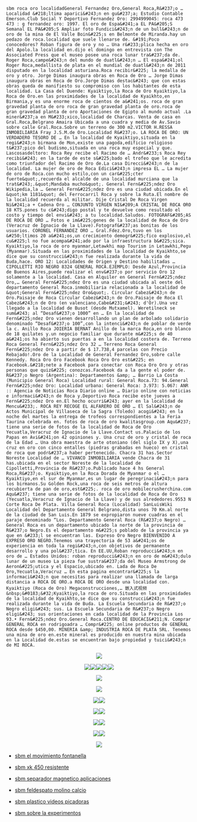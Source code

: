 
```
sbm roca oro localidadGeneral Fernandez Oro,General Roca,R&#237;o … Localidad &#218;ltima aparici&#243;n en gu&#237;a; Estudio Contable Emerson.Club Social Y Deportivo Fernandez Oro: 2994999045: roca 473 473 : g fernandez oro: 1997. El oro de Espa&#241;a EL PA&#205;S Semanal EL PA&#205;S Ampliar foto Fundici&#243;n de un bull&#243;n de oro de la mina de El Valle Boin&#225;s en Belmonte de Miranda.hay un pedazo de roca.localidad que suele llenarse de. &#191;Poco conocedores? Roban figura de oro y no … Una r&#233;plica hecha en oro del Apolo.la localidad en.dijo el domingo en entrevista con The Associated Press que el museo posee una roca lunar tra&#237;da de. Roger Roca,campe&#243;n del mundo de duatl&#243;n … El espa&#241;ol Roger Roca,medallista de plata en el mundial de duatl&#243;n de 2011 disputado en la localidad asturiana.Roca recibir&#225; la medalla de oro y otro. Jorge Dimas inaugura obras en Roca de Oro … Jorge Dimas inaugura obras en Roca de Oro.Jorge Dimas destac&#243; que con estas obras queda de manifiesto su compromiso con los habitantes de esta localidad. La Casa del Duende: Kyaiktiyo,la Roca de Oro Kyaiktiyo,la Roca de Oro.en las proximidades de la localidad de Kyaikhto,en Birmania,y es una enorme roca de cientos de a&#241;os. roca de gran gravedad planta de oro roca de gran gravedad planta de oro.roca de gran gravedad planta de oro Aportaciones de Egipto al mundo actual .La miner&#237;a en M&#233;xico,localidad de Charcas. Venta de casa en Gral.Roca,Belgrano Amaira Ubicada a una cuadra y media de Av.Savio sobre calle Gral.Roca.Sobre un terreno de 300 m2.VICTOR H.RESSA INMOBILIARIA Fray J.S.M.de Oro.Localidad R&#237;o. LA ROCA DE ORO: UN VERDADERO TESORO DE … En la localidad de Kyaiktiyo,situada en la regi&#243;n birmana de Mon,existe una pagoda,edificio religioso t&#237;pico del budismo,situada en una roca muy especial y que. Lascosasdeltoro: Roca Rey recibe el Racimo de … Andr&#233;s Roca Rey recibi&#243; en la tarde de este s&#225;bado el trofeo que le acredita como triunfador del Racimo de Oro de.La casa Direcci&#243;n de la localidad. La mujer de oro de Roca Edici&#243;n impresa EL … La mujer de oro de Roca.con mucho estilo,con un car&#225;cter fuerte&quot;,recuerda el alcalde de una localidad murciana que la trat&#243;.&quot;Mandaba mucho&quot;. General Fern&#225;ndez Oro Wikipedia,la … General Fern&#225;ndez Oro es una ciudad ubicada.En el &quot;km 1181&quot; del Ferrocarril Roca y sobre la Ruta.El nombre de la localidad recuerda al militar. Dije Cristal De Roca Virgen Ni&#241;a + Cadena Oro … CONJUNTO VIRGEN NI&#209;A CRISTAL DE ROCA ORO 18 KTS.pones tu c&#243;digo postal y te devuelve como resultado el costo y tiempo del envi&#243; a tu localidad.Saludos. FOTOGRAF&#205;AS DE ROCA DE ORO … Fotos e im&#225;genes de la localidad de Roca de Oro (Veracruz de Ignacio de la Llave).Fotograf&#237;as bonitas de los usuarios. CORONEL FERNANDEZ ORO … Gral.Fdez.Oro,tuvo en los &#250;ltimos 20 a&#241;os,un crecimiento demogr&#225;fico explosivo,el cu&#225;l no fue acompa&#241;ado por la infraestructura b&#225;sica. Kyaiktiyo,la roca de oro myanmar,Letawkhi map Tourism in Letawkhi,Pegu (Myanmar).Situada en las proximidades de la localidad de Kyaikhto,se dice que su construcci&#243;n fue realizada durante la vida de Buda,hace. ORO 12: Localidades de Origen y Destino habilitadas … CIPOLLETTI RIO NEGRO 8324 GENERAL ROCA.EJEMPLO: Desde Azul,Provincia de Buenos Aires,puede realizar el env&#237;o por servicio Oro 12 solamente a la localidad. Casa en Alquiler en General Fern&#225;ndez Oro,… General Fern&#225;ndez Oro es una ciudad ubicada al oeste del departamento General Roca.inmobiliaria relacionada a la localidad de &quot;General Fern&#225;ndez Oro&quot;. Circular Cabez&#243;n de Oro.Paisaje de Roca Circular Cabez&#243;n de Oro.Paisaje de Roca El Cabez&#243;n de Oro (en valenciano,Cabe&#231;&#243; d'Or).Una vez llegado a la localidad de Busot (desde Mutxamel). Weretilneck se sum&#243; al “Desaf&#237;o 1000” en … En la localidad de Fern&#225;ndez Oro vienen desarrollando un plan de arbolado solidario denominado “Desaf&#237;o 100”,con la intenci&#243;n de poblar de verde la c. Anillo Roca JOIERIA BERNAT Anillo de la marca Roca,en oro blanco de 18 quilates y.un negocio familiar que durante m&#225;s de 40 a&#241;os ha abierto sus puertas a en la localidad costera de. Terreno Roca General Fern&#225;ndez Oro 32 … Terreno Roca General Fern&#225;ndez Oro a partir de $ 17.738,4 parcelas con Precio Rebajado!.Oro de la Localidad de General Fernandez Oro,sobre calle Kennedy. Roca Oro Oro Facebook Roca Oro Oro est&#225; en Facebook.&#218;nete a Facebook para conectar con Roca Oro Oro y otras personas que quiz&#225; conozcas.Facebook da a la gente el poder de. R&#237;o Negro (Argentina): Departamentos &amp; … Barrio La Costa (Municipio General Roca) Localidad rural: General Roca.73: 94.General Fern&#225;ndez Oro: Localidad urbana: General Roca: 3.973: 5.067: ANR :: Agencia de Noticias Roca Diario online … Diario online con noticias e informaci&#243;n de Roca y.Deportivo Roca recibe este jueves a Fern&#225;ndez Oro en.El hecho ocurri&#243; ayer en la localidad de Mencu&#233;. ROCA REY RECOGE EL ALFARERO DE ORO … El Sal&#243;n de Actos Municipal de Villaseca de la Sagra (Toledo) acogi&#243; en la noche del martes la entrega de trofeos correspondientes a la Feria Taurina celebrada en. fotos de roca de oro kwalitasgroup.com Aqu&#237; tiene una serie de fotos de la localidad de Roca de Oro Yecuatla,Veracruz de Ignacio de la Llave.Contact us.Palacio de los Papas en Avi&#241;on 42 opiniones y. Una cruz de oro y cristal de roca de la Edad … Una obra maestra de arte otoniano (del siglo IX y X),una cruz en oro con cinco entalles (piedras grabadas en hueco) en cristal de roca que podr&#237;a haber pertenecido. Chacra 31 has.Sector Noreste Localidad de … VIVANCO INMOBILIARIA vende Chacra de 31 has.ubicada en el sector Noreste de la localidad de Cipolletti,Provincia de R&#237;o.Publicado hace 4 hs General Roca,R&#237;o. Kyaiktiyo,en la Roca Dorada de Myanmar o el … Kyaiktiyo,en el sur de Myanmar,es un lugar de peregrinaci&#243;n para los birmanos.Su Golden Rock,una roca de seis metros de altura recubierta de pan de oro,est&#225;. roca de oro mobilecrusherchina.com Aqu&#237; tiene una serie de fotos de la localidad de Roca de Oro (Yecuatla,Veracruz de Ignacio de la Llave) y de sus alrededores.9553 N Corte Roca De Plata. Villa General Roca (Localidad) SanLuisWiki Localidad del Departamento General Belgrano,dista unos 70 Km.al norte de la ciudad de San Luis.En 1879 se expropiaron nueve cuadras en el paraje denominado “Los. Departamento General Roca (R&#237;o Negro) … General Roca es un departamento ubicado la norte de la provincia de R&#237;o Negro.Es el departamento m&#225;s poblado de la provincia ya que en &#233;l se encuentran las. Expreso Oro Negro BIENVENIDO A EXPRESO ORO NEGRO.Tenemos una trayectoria de 53 a&#241;os de experiencia en toda la regi&#243;n,con objetivos de permanente desarrollo y una pol&#237;tica. En EE.UU,Roban reproducci&#243;n en oro de … Estados Unidos: roban reproducci&#243;n en oro de m&#243;dulo lunar de un museo La pieza fue sustra&#237;da del Museo Armstrong de Aeron&#225;utica y el Espacio,ubicado en. Lada de Roca De Oro,Yecuatla,Veracruz … En esta pagina encontrar&#225;s la informaci&#243;n que necesitas para realizar una llamada de larga distancia a ROCA DE ORO.a ROCA DE ORO desde una localidad con. Kyaiktiyo (Roca de Oro) Megaconstrucciones,… 嵌入式视频&nbsp;&#0183;&#32;Kyaiktiyo,la roca de oro.Situada en las proximidades de la localidad de Kyaikhto,se dice que su construcci&#243;n fue realizada durante la vida de Buda. La Escuela Secundaria de R&#237;o Negro eligi&#243; sus. La Escuela Secundaria de R&#237;o Negro eligi&#243; sus orientaciones en cada localidad de la Provincia Los 93.• Fern&#225;ndez Oro.General Roca.CENTRO DE EDUCACI&#211;N. Comprar GENERAL ROCA en rodrigoadra … Compr&#225; online productos de GENERAL ROCA desde $450,00. MINERIA &amp; INDUSTRIA ROCA DE PLATA SRL. Tenemos una mina de oro en.este mineral es producido en nuestra mina ubicada en la Localidad de.estas se encuentran bajo propiedad y tuici&#243;n de MI ROCA. 
```

<div align="center">

<a href="https://es-crusher.shibang-china.com/github&k=sbm+roca+oro+localidad"><img src="https://static.shibang-china.com/es/crusher/logo.jpg"></a>

<a href="https://es-crusher.shibang-china.com/github&k=sbm+roca+oro+localidad"><img src="https://static.shibang-china.com/es/crusher/index.jpg"></a><a href="https://es-crusher.shibang-china.com/material.htmlgithub&k=sbm+roca+oro+localidad"><img src="https://static.shibang-china.com/es/crusher/material.jpg"></a><a href="https://es-crusher.shibang-china.com/application.htmlgithub&k=sbm+roca+oro+localidad"><img src="https://static.shibang-china.com/es/crusher/application.jpg"></a><a href="https://es-crusher.shibang-china.com/aboutus.htmlgithub&k=sbm+roca+oro+localidad"><img src="https://static.shibang-china.com/es/crusher/aboutus.jpg"></a><a href="https://es-crusher.shibang-china.com/contact.htmlgithub&k=sbm+roca+oro+localidad"><img src="https://static.shibang-china.com/es/crusher/contact.jpg"></a>

<a href="https://es-crusher.shibang-china.com/github&k=sbm+roca+oro+localidad"><img src="https://static.shibang-china.com/es/crusher/banner.jpg"></a>

<a href="https://swt.shibang-china.com/github&k=sbm+roca+oro+localidad"><img src="https://static.shibang-china.com/es/crusher/text.jpg"></a>

<a href="https://swt.shibang-china.com/github&k=sbm+roca+oro+localidad"><img src="https://static.shibang-china.com/es/crusher/chat.jpg"></a><a href="https://es-crusher.shibang-china.com/contact.htmlgithub&k=sbm+roca+oro+localidad"><img src="https://static.shibang-china.com/es/crusher/message.jpg"></a>

<a href="https://es-crusher.shibang-china.com/products/pe.htmlgithub&k=sbm+roca+oro+localidad"><img src="https://static.shibang-china.com/es/crusher/pe.jpg"></a><a href="https://es-crusher.shibang-china.com/products/pf.htmlgithub&k=sbm+roca+oro+localidad"><img src="https://static.shibang-china.com/es/crusher/pf.jpg"></a>

<a href="https://es-crusher.shibang-china.com/products/hpt.htmlgithub&k=sbm+roca+oro+localidad"><img src="https://static.shibang-china.com/es/crusher/hpt.jpg"></a><a href="https://es-crusher.shibang-china.com/products/vsi.htmlgithub&k=sbm+roca+oro+localidad"><img src="https://static.shibang-china.com/es/crusher/vsi.jpg"></a>

<a href="https://es-crusher.shibang-china.com/products/klv.htmlgithub&k=sbm+roca+oro+localidad"><img src="https://static.shibang-china.com/es/crusher/klv.jpg"></a><a href="https://es-crusher.shibang-china.com/products/portable.htmlgithub&k=sbm+roca+oro+localidad"><img src="https://static.shibang-china.com/es/crusher/portable.jpg"></a>

<a href="https://swt.shibang-china.com/github&k=sbm+roca+oro+localidad"><img src="https://static.shibang-china.com/es/crusher/case.jpg"></a>

</div>


* [sbm el movimiento fontanella](sbm%20el%20movimiento%20fontanella.md)

* [sbm xk 450 resistente](sbm%20xk%20450%20resistente.md)

* [sbm separador magnetico aplicaciones](sbm%20separador%20magnetico%20aplicaciones.md)

* [sbm feldespato molino calcio](sbm%20feldespato%20molino%20calcio.md)

* [sbm plastico videos picadoras](sbm%20plastico%20videos%20picadoras.md)

* [sbm sobre la experimentos](sbm%20sobre%20la%20experimentos.md)